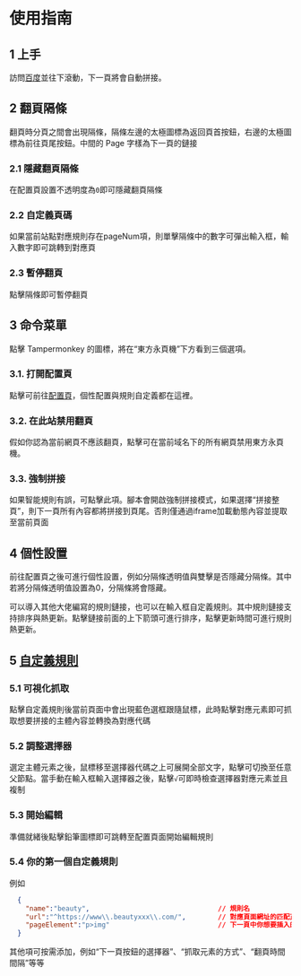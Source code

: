 # 使用指南
## 1 上手
訪問[百度](https://www.baidu.com/s?wd=%E4%B8%9C%E6%96%B9%E6%B0%B8%E9%A1%B5%E6%9C%BA&ie=utf-8&nojc=1)並往下滾動，下一頁將會自動拼接。

## 2 翻頁隔條
翻頁時分頁之間會出現隔條，隔條左邊的太極圖標為返回頁首按鈕，右邊的太極圖標為前往頁尾按鈕。中間的 Page 字樣為下一頁的鏈接
### 2.1 隱藏翻頁隔條
在配置頁設置不透明度為`0`即可隱藏翻頁隔條
### 2.2 自定義頁碼
如果當前站點對應規則存在pageNum項，則單擊隔條中的數字可彈出輸入框，輸入數字即可跳轉到對應頁
### 2.3 暫停翻頁
點擊隔條即可暫停翻頁

## 3 命令菜單
點擊 Tampermonkey 的圖標，將在“東方永頁機”下方看到三個選項。
### 3.1. 打開配置頁
點擊可前往[配置頁](https://github.com/hoothin/UserScripts/tree/master/Pagetual)，個性配置與規則自定義都在這裡。
### 3.2. 在此站禁用翻頁
假如你認為當前網頁不應該翻頁，點擊可在當前域名下的所有網頁禁用東方永頁機。
### 3.3. 強制拼接
如果智能規則有誤，可點擊此項。腳本會開啟強制拼接模式，如果選擇“拼接整頁”，則下一頁所有內容都將拼接到頁尾。否則僅通過iframe加載動態內容並提取至當前頁面

## 4 個性設置
前往配置頁之後可進行個性設置，例如分隔條透明值與雙擊是否隱藏分隔條。其中若將分隔條透明值設置為0，分隔條將會隱藏。

可以導入其他大佬編寫的規則鏈接，也可以在輸入框自定義規則。其中規則鏈接支持排序與熱更新。點擊鏈接前面的上下箭頭可進行排序，點擊更新時間可進行規則熱更新。

## 5 [自定義規則](/rule.html)
### 5.1 可視化抓取
點擊自定義規則後當前頁面中會出現藍色選框跟隨鼠標，此時點擊對應元素即可抓取想要拼接的主體內容並轉換為對應代碼
### 5.2 調整選擇器
選定主體元素之後，鼠標移至選擇器代碼之上可展開全部文字，點擊可切換至任意父節點。當手動在輸入框輸入選擇器之後，點擊`√`可即時檢查選擇器對應元素並且複制
### 5.3 開始編輯
準備就緒後點擊鉛筆圖標即可跳轉至配置頁面開始編輯規則
### 5.4 你的第一個自定義規則
例如
```JSON
  {
    "name":"beauty",                                // 規則名
    "url":"^https://www\\.beautyxxx\\.com/",        // 對應頁面網址的匹配正則
    "pageElement":"p>img"                           // 下一頁中你想要插入的元素
  }
```
其他項可按需添加，例如“下一頁按鈕的選擇器”、“抓取元素的方式”、“翻頁時間間隔”等等